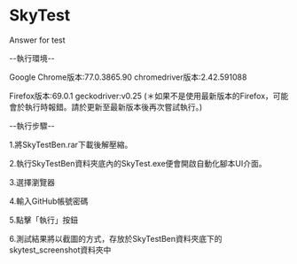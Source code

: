 # SkyTest
Answer for test

--執行環境--

Google Chrome版本:77.0.3865.90
chromedriver版本:2.42.591088

Firefox版本:69.0.1
geckodriver:v0.25
(＊如果不是使用最新版本的Firefox，可能會於執行時報錯。請於更新至最新版本後再次嘗試執行。)


--執行步驟--

1.將SkyTestBen.rar下載後解壓縮。

2.執行SkyTestBen資料夾底內的SkyTest.exe便會開啟自動化腳本UI介面。

3.選擇瀏覽器

4.輸入GitHub帳號密碼

5.點擊「執行」按鈕

6.測試結果將以截圖的方式，存放於SkyTestBen資料夾底下的skytest_screenshot資料夾中
